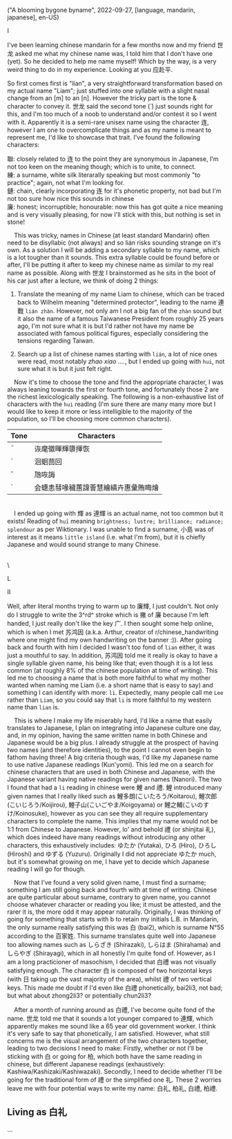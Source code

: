 ("A blooming bygone byname", 2022-09-27, [language, mandarin, japanese], en-US)

<span class="chapter">I</span>

<span class="lettrine">I</span>'ve been learning chinese mandarin for a few months now and my friend 世龙 asked me what my chinese name was, I told him that I don't have one (yet). So he decided to help me name myself! Which by the way, is a very weird thing to do in my experience. Looking at you 应赴平.

So first comes first is "lian", a very straightforward transformation based on my actual name "Liam"; just stuffed into one syllable with a slight nasal change from an [m] to an [n]. However the tricky part is the tone & character to convey it. 世龙 said the second tone (́ ́) just sounds right for this, and I'm too much of a noob to understand and/or contest it so I went with it. Apparently it is a semi-rare unisex name using the character 连, however I am one to overcomplicate things and as my name is meant to represent me, I'd like to showcase that trait. I've found the following characters:

聯: closely related to 连 to the point they are synonymous in Japanese, I'm not too keen on the meaning though; which is to unite, to connect.\
練: a surname, white silk literarally speaking but most commonly "to practice"; again, not what I'm looking for.\
鏈: chain, clearly incorporating 连 for it's phonetic property, not bad but I'm not too sure how nice this sounds in chinese\
廉: honest; incorruptible; honourable: now this has got quite a nice meaning and is very visually pleasing, for now I'll stick with this, but nothing is set in stone!

    This was tricky, names in Chinese (at least standard Mandarin) often need to be disyllabic (not always) and so lián risks sounding strange on it's own. As a solution I will be adding a secondary syllable to my name, which is a lot tougher than it sounds. This extra syllable could be found before or after, I'll be putting it after to keep my chinese name as similar to my real name as possible. Along with 世龙 I brainstormed as he sits in the boot of his car just after a lecture, we think of doing 2 things:

1. Translate the meaning of my name Liam to chinese, which can be traced back to Wilhelm meaning "determined protector", leading to the name 連戰 `lián zhàn`. However, not only am I not a big fan of the `zhàn` sound but it also the name of a famous Taiwanese President from roughly 25 years ago, I'm not sure what it is but I'd rather not have my name be associated with famous political figures, especially considering the tensions regarding Taiwan.
	
2. Search up a list of chinese names starting with `lián`, a lot of nice ones were read, most notably *zhao xiao ....*, but I ended up going with `hui`, not sure what it is but it just felt right.

    Now it's time to choose the tone and find the appropriate character, I was always leaning towards the first or fourth tone, and fortunately those 2 are the richest lexicologically speaking. The following is a non-exhaustive list of characters with the `hui` reading (I'm sure there are many many more but I would like to keep it more or less intelligible to the majority of the population, so I'll be choosing more common characters).


| Tone | Characters   					|
|------|--------------------------------|
|  ¯   | 诙麾徽暉輝隳揮恢         			|
|  ´   | 洄蛔茴回                			|
|  ˇ   | 虺咴誨                  		|
|  `   | 会蟪恚彗喙穢蕙諱薈慧繪繢卉惠彙賄晦燴	|

\
    I ended up going with 輝 as 連輝 is an actual name, not too common but it exists! Reading of `huī` meaning `brightness; lustre; brilliance; radiance; splendour` as per Wiktionary. I was unable to find a surname, 小島 was of interest as it means `little island` (i.e. what I'm from), but it is chiefly Japanese and would sound strange to many Chinese.

\
\

<span class="divider">L</span>

<span class="chapter">II</span>

<span class="lettrine">W</span>ell, after literal months trying to warm up to 廉輝, I just couldn't. Not only do I struggle to write the 3^rd^ stroke which is 撇 of 廉 because I'm left handed, I just really don't like the key 广. I then sought some help online, which is when I met 苏鸿因 (a.k.a. Arthur, creator of r/chinese_handwriting where one might find my own handwriting on the banner :)). After going back and fourth with him I decided I wasn't too fond of `lian` either, it was just a mouthful to say. In addition, 苏鸿因 told me it really is okay to have a single syllable given name, his being like that; even though it is a lot less common (at roughly 8% of the chinese population at time of writing). This led me to choosing a name that is both more faithful to what my mother wanted when naming me Liam (i.e. a short name that is easy to say) and something I can identify with more: `li`. Expectedly, many people call me `Lee` rather than `Liam`, so you could say that `li` is more faithful to my western name than `lian` is. 

    This is where I make my life miserably hard, I'd like a name that easily translates to Japanese, I plan on integrating into Japanese culture one day, and, in my opinion, having the same written name in both Chinese and Japanese would be a big plus. I already struggle at the prospect of having two names (and therefore identities), to the point I cannot even begin to fathom having three! A big criteria though was, I'd like my Japanese name to use native Japanese readings (Kun'yomi). This led me on a search for chinese characters that are used in both Chinese and Japanese, with the Japanese variant having native readings for given names (Nanori). The two I found that had a `li` reading in chinese were 鯉 and 禮. 鯉 introduced many given names that I really liked such as 鯉多朗(こいたろう/Koitarou), 鯉次郎(こいじろう/Koijirou​), 鯉子山(こいごやま/Koigoyama​) or 鯉之輔(こいのすけ/Koinosuke), however as you can see they all require supplementary characters to complete the name. This implies that my name would not be 1:1 from Chinese to Japanese. However, lo' and behold 禮 (or shinjitai 礼), which does indeed have many readings without introducing any other characters, this exhaustively includes: ​ゆたか (Yutaka​), ひろ (Hiro), ひろし (Hiroshi) and ゆずる (Yuzuru). Originally I did not appreciate ​ゆたか much, but it's somewhat growing on me, I have yet to decide which Japanese reading I will go for though.

    Now that I've found a very solid given name, I must find a surname; something I am still going back and fourth with at time of writing. Chinese are quite particular about surname, contrary to given name, you cannot choose whatever character or reading you like; it must be attested, and the rarer it is, the more odd it may appear naturally. Originally, I was thinking of going for something that starts with b to retain my initials L.B. in Mandarin, the only surname really satisfying this was 白 (bai2), which is surname N°55 according to the 百家姓. This surname translates quite well into Japanese too allowing names such as しらざき (Shirazaki), しらはま (Shirahama) and しらやぎ (Shirayagi), which in all honestly I'm quite fond of. However, as I am a long practicioner of masochism, I decided that 白禮 was not visually satisfying enough. The character 白 is composed of two horizontal keys (with 日 taking up the vast majority of the area), whilst 禮 of two vertical keys. This made me doubt if I'd even like 白禮 phonetically, bai2li3, not bad; but what about zhong2li3? or potentially chun2li3? 

    After a month of running around as 白禮, I've become quite fond of the name. 世龙 told me that it sounds a lot younger compared to 連輝, which apparently makes me sound like a 65 year old government worker. I think it's very safe to say that phonetically, I am satisfied. However, what still concerns me is the visual arrangement of the two characters together, leading to two decisions I need to make: Firstly, whether or not I'll be sticking with 白 or going for 柏, which both have the same reading in chinese, but different Japanese readings (exhaustively: Kashiwa/Kashizaki/Kashiwazaki). Secondly, I need to decide whether I'll be going for the traditional form of 禮 or the simplified one 礼. These 2 worries leave me with four potential ways to write my name: 白礼, 柏礼, 白禮, 柏禮.

## Living as 白礼

...